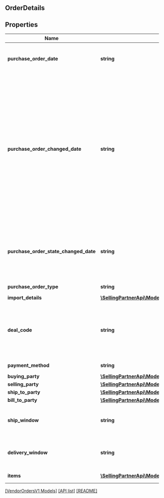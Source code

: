 ## OrderDetails

## Properties

Name | Type | Description | Notes
------------ | ------------- | ------------- | -------------
**purchase_order_date** | **string** | The date the purchase order was placed. Must be in ISO-8601 date/time format. |
**purchase_order_changed_date** | **string** | The date when purchase order was last changed by Amazon after the order was placed. This date will be greater than 'purchaseOrderDate'. This means the PO data was changed on that date and vendors are required to fulfill the  updated PO. The PO changes can be related to Item Quantity, Ship to Location, Ship Window etc. This field will not be present in orders that have not changed after creation. Must be in ISO-8601 date/time format. | [optional]
**purchase_order_state_changed_date** | **string** | The date when current purchase order state was changed. Current purchase order state is available in the field 'purchaseOrderState'. Must be in ISO-8601 date/time format. |
**purchase_order_type** | **string** | Type of purchase order. | [optional]
**import_details** | [**\SellingPartnerApi\Model\VendorOrdersV1\ImportDetails**](ImportDetails.md) |  | [optional]
**deal_code** | **string** | If requested by the recipient, this field will contain a promotional/deal number. The discount code line is optional. It is used to obtain a price discount on items on the order. | [optional]
**payment_method** | **string** | Payment method used. | [optional]
**buying_party** | [**\SellingPartnerApi\Model\VendorOrdersV1\PartyIdentification**](PartyIdentification.md) |  | [optional]
**selling_party** | [**\SellingPartnerApi\Model\VendorOrdersV1\PartyIdentification**](PartyIdentification.md) |  | [optional]
**ship_to_party** | [**\SellingPartnerApi\Model\VendorOrdersV1\PartyIdentification**](PartyIdentification.md) |  | [optional]
**bill_to_party** | [**\SellingPartnerApi\Model\VendorOrdersV1\PartyIdentification**](PartyIdentification.md) |  | [optional]
**ship_window** | **string** | Defines a date time interval according to ISO8601. Interval is separated by double hyphen (--). | [optional]
**delivery_window** | **string** | Defines a date time interval according to ISO8601. Interval is separated by double hyphen (--). | [optional]
**items** | [**\SellingPartnerApi\Model\VendorOrdersV1\OrderItem[]**](OrderItem.md) | A list of items in this purchase order. |

[[VendorOrdersV1 Models]](../) [[API list]](../../Api) [[README]](../../../README.md)
